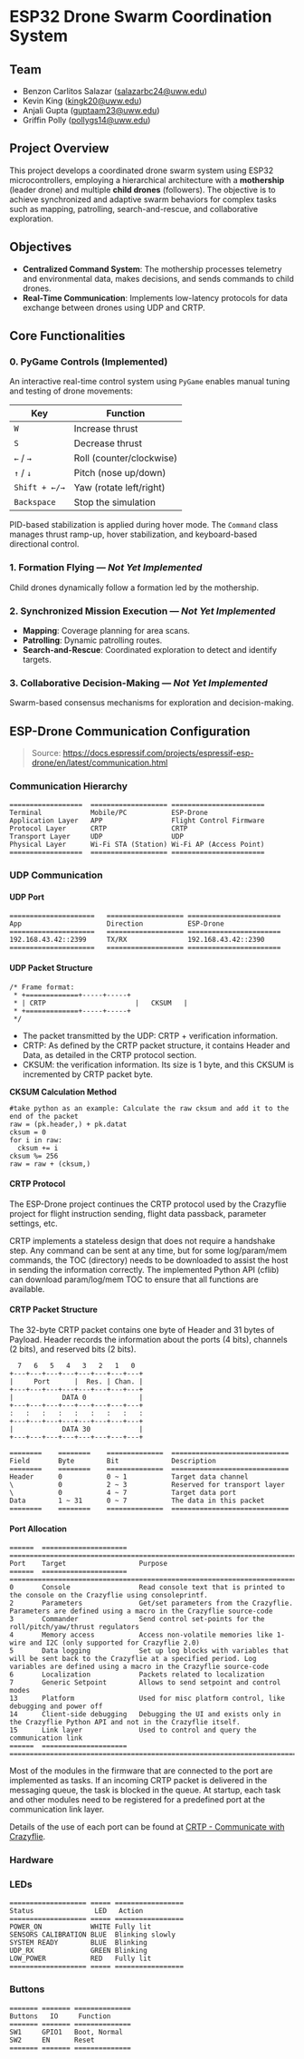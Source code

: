 # ESP32 Drone Swarm Coordination System

## Team

- Benzon Carlitos Salazar (salazarbc24@uww.edu)
- Kevin King (kingk20@uww.edu)
- Anjali Gupta (guptaam23@uww.edu)
- Griffin Polly (pollygs14@uww.edu)

## Project Overview

This project develops a coordinated drone swarm system using ESP32 microcontrollers, employing a hierarchical architecture 
with a **mothership** (leader drone) and multiple **child drones** (followers). The objective is to achieve synchronized 
and adaptive swarm behaviors for complex tasks such as mapping, patrolling, search-and-rescue, and collaborative exploration.

## Objectives

- **Centralized Command System**: The mothership processes telemetry and environmental data, makes decisions, and sends 
commands to child drones.
- **Real-Time Communication**: Implements low-latency protocols for data exchange between drones using UDP and CRTP.

## Core Functionalities

### 0. PyGame Controls (Implemented)

An interactive real-time control system using `PyGame` enables manual tuning and testing of drone movements:

| Key            | Function                            |
|----------------|-------------------------------------|
| `W`            | Increase thrust                     |
| `S`            | Decrease thrust                     |
| `←` / `→`      | Roll (counter/clockwise)            |
| `↑` / `↓`      | Pitch (nose up/down)                |
| `Shift + ←/→`  | Yaw (rotate left/right)             |
| `Backspace`    | Stop the simulation                 |

PID-based stabilization is applied during hover mode. The `Command` class manages thrust ramp-up, hover stabilization, 
and keyboard-based directional control.

### 1. Formation Flying — *Not Yet Implemented*

Child drones dynamically follow a formation led by the mothership.

### 2. Synchronized Mission Execution — *Not Yet Implemented*

- **Mapping**: Coverage planning for area scans.
- **Patrolling**: Dynamic patrolling routes.
- **Search-and-Rescue**: Coordinated exploration to detect and identify targets.

### 3. Collaborative Decision-Making — *Not Yet Implemented*

Swarm-based consensus mechanisms for exploration and decision-making.

## ESP-Drone Communication Configuration

> Source: https://docs.espressif.com/projects/espressif-esp-drone/en/latest/communication.html

### Communication Hierarchy

```
==================  =================== =======================
Terminal            Mobile/PC           ESP-Drone
Application Layer   APP                 Flight Control Firmware
Protocol Layer      CRTP                CRTP
Transport Layer     UDP                 UDP
Physical Layer      Wi-Fi STA (Station) Wi-Fi AP (Access Point)
==================  =================== =======================
```

### UDP Communication

#### UDP Port

```
=====================   =================== =======================
App                     Direction           ESP-Drone
=====================   =================== =======================
192.168.43.42::2399     TX/RX               192.168.43.42::2390
=====================   =================== =======================
```

#### UDP Packet Structure

```
/* Frame format:
 * +=============+-----+-----+
 * | CRTP                      |   CKSUM   |
 * +=============+-----+-----+
 */
```

- The packet transmitted by the UDP: CRTP + verification information. 
- CRTP: As defined by the CRTP packet structure, it contains Header and Data, as detailed in the CRTP protocol section. 
- CKSUM: the verification information. Its size is 1 byte, and this CKSUM is incremented by CRTP packet byte.

**CKSUM Calculation Method**

```
#take python as an example: Calculate the raw cksum and add it to the end of the packet
raw = (pk.header,) + pk.datat
cksum = 0
for i in raw:
  cksum += i
cksum %= 256
raw = raw + (cksum,)
```

#### CRTP Protocol

The ESP-Drone project continues the CRTP protocol used by the Crazyflie project for flight instruction sending, flight 
data passback, parameter settings, etc.

CRTP implements a stateless design that does not require a handshake step. Any command can be sent at any time, but for 
some log/param/mem commands, the TOC (directory) needs to be downloaded to assist the host in sending the information 
correctly. The implemented Python API (cflib) can download param/log/mem TOC to ensure that all functions are available.

#### CRTP Packet Structure

The 32-byte CRTP packet contains one byte of Header and 31 bytes of Payload. Header records the information about the 
ports (4 bits), channels (2 bits), and reserved bits (2 bits).

```
  7   6   5   4   3   2   1   0
+---+---+---+---+---+---+---+---+
|     Port      |  Res. | Chan. | 
+---+---+---+---+---+---+---+---+
|            DATA 0             |
+---+---+---+---+---+---+---+---+
:   :   :   :   :   :   :   :   :
+---+---+---+---+---+---+---+---+
|            DATA 30            |
+---+---+---+---+---+---+---+---+

========    ========    ==============  =============================
Field       Byte        Bit             Description
========    ========    ==============  =============================
Header      0           0 ~ 1           Target data channel
\           0           2 ~ 3           Reserved for transport layer
\           0           4 ~ 7           Target data port
Data        1 ~ 31      0 ~ 7           The data in this packet
========    ========    ==============  =============================
```

#### Port Allocation

```
======  =====================   ===================================================================================
Port    Target                  Purpose
======  =====================   ===================================================================================
0       Console                 Read console text that is printed to the console on the Crazyflie using consoleprintf.
2       Parameters              Get/set parameters from the Crazyflie. Parameters are defined using a macro in the Crazyflie source-code
3       Commander               Send control set-points for the roll/pitch/yaw/thrust regulators
4       Memory access           Access non-volatile memories like 1-wire and I2C (only supported for Crazyflie 2.0)
5       Data logging            Set up log blocks with variables that will be sent back to the Crazyflie at a specified period. Log variables are defined using a macro in the Crazyflie source-code
6       Localization            Packets related to localization
7       Generic Setpoint        Allows to send setpoint and control modes
13      Platform                Used for misc platform control, like debugging and power off
14      Client-side debugging   Debugging the UI and exists only in the Crazyflie Python API and not in the Crazyflie itself.
15      Link layer              Used to control and query the communication link
======  =====================   ===================================================================================
```

Most of the modules in the firmware that are connected to the port are implemented as tasks. If an incoming CRTP packet 
is delivered in the messaging queue, the task is blocked in the queue. At startup, each task and other modules need to 
be registered for a predefined port at the communication link layer.

Details of the use of each port can be found at [CRTP - Communicate with Crazyflie](https://www.bitcraze.io/documentation/repository/crazyflie-firmware/master/functional-areas/crtp/).


### Hardware

### LEDs

```
=================== ===== =================
Status               LED   Action
=================== ===== =================
POWER_ON            WHITE Fully lit
SENSORS CALIBRATION BLUE  Blinking slowly
SYSTEM READY        BLUE  Blinking
UDP_RX              GREEN Blinking
LOW_POWER           RED   Fully lit
=================== ===== =================
```

### Buttons

```
======= ======= ==============
Buttons   IO     Function
======= ======= ==============
SW1     GPIO1   Boot, Normal
SW2     EN      Reset
======= ======= ==============
```
